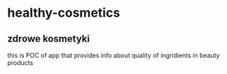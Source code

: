 # healthy-cosmetics
## zdrowe kosmetyki
this is POC of app that provides info about quality of ingridients in beauty products
